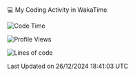💻 My Coding Activity in WakaTime
<!--START_SECTION:waka-->
![Code Time](http://img.shields.io/badge/Code%20Time-157%20hrs%2054%20mins-blue)

![Profile Views](http://img.shields.io/badge/Profile%20Views-0-blue)

![Lines of code](https://img.shields.io/badge/From%20Hello%20World%20I%27ve%20Written-1.8%20million%20lines%20of%20code-blue)


 Last Updated on 26/12/2024 18:41:03 UTC
<!--END_SECTION:waka-->
